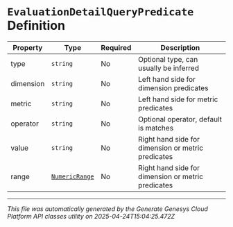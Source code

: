 # `EvaluationDetailQueryPredicate` Definition

| Property | Type | Required | Description |
|----------|------|----------|-------------|
| type | `string` | No | Optional type, can usually be inferred |
| dimension | `string` | No | Left hand side for dimension predicates |
| metric | `string` | No | Left hand side for metric predicates |
| operator | `string` | No | Optional operator, default is matches |
| value | `string` | No | Right hand side for dimension or metric predicates |
| range | [`NumericRange`](numericrange-definition.md) | No | Right hand side for dimension or metric predicates |

---

*This file was automatically generated by the Generate Genesys Cloud Platform API classes utility on 2025-04-24T15:04:25.472Z*